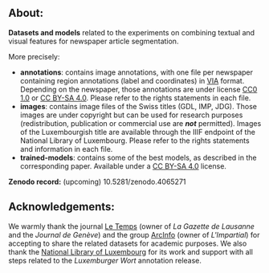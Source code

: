 ## About:

**Datasets and models** related to the experiments on combining textual and visual features for newspaper article segmentation.

More precisely:

- **annotations**: contains image annotations, with one file per newspaper containing region annotations (label and coordinates) in [VIA](http://www.robots.ox.ac.uk/~vgg/software/via/) format. Depending on the newspaper, those annotations are under license [CC0 1.0](https://creativecommons.org/publicdomain/zero/1.0/) or [CC BY-SA 4.0](https://creativecommons.org/licenses/by-sa/4.0/). Please refer to the rights statements in each file.
- **images**: contains image files of the Swiss titles (GDL, IMP, JDG). Those images are under copyright but can be used for research purposes (redistribution, publication or commercial use are ***not*** permitted). Images of the Luxembourgish title are available through the IIIF endpoint of the National Library of Luxembourg.  Please refer to the rights statements and information in each file.
- **trained-models**: contains some of the best models, as described in the corresponding paper. Available under a [CC BY-SA 4.0](https://creativecommons.org/licenses/by-sa/4.0/) license.

**Zenodo record:** (upcoming) 10.5281/zenodo.4065271

## Acknowledgements:

We warmly thank the journal [Le Temps](https://letemps.ch) (owner of *La Gazette de Lausanne* and the *Journal de Genève*) and the group [ArcInfo](https://www.arcinfo.ch/) (owner of *L'Impartial*) for accepting to share the related datasets for academic purposes. We also thank the [National Library of Luxembourg](https://bnl.public.lu/fr.html) for its work and support with all steps related to the *Luxemburger Wort* annotation release.

  



